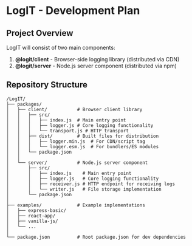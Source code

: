 # LogIT - Development Plan

## Project Overview

LogIT will consist of two main components:

1. **@logit/client** - Browser-side logging library (distributed via CDN)
2. **@logit/server** - Node.js server component (distributed via npm)

## Repository Structure
```
/LogIT/
├── packages/
│   ├── client/           # Browser client library
│   │   ├── src/
│   │   │   ├── index.js  # Main entry point
│   │   │   ├── logger.js # Core logging functionality
│   │   │   └── transport.js # HTTP transport
│   │   ├── dist/         # Built files for distribution
│   │   │   ├── logger.min.js  # For CDN/script tag
│   │   │   └── logger.esm.js  # For bundlers/ES modules
│   │   └── package.json
│   │
│   └── server/           # Node.js server component
│       ├── src/
│       │   ├── index.js    # Main entry point
│       │   ├── logger.js   # Core logging functionality
│       │   ├── receiver.js # HTTP endpoint for receiving logs
│       │   └── writer.js   # File storage implementation
│       └── package.json
│
├── examples/             # Example implementations
│   ├── express-basic/
│   ├── react-app/
│   ├── vanilla-js/
│   └── ...
│
└── package.json          # Root package.json for dev dependencies
```